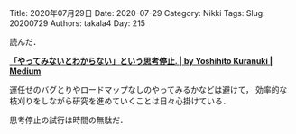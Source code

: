 ﻿Title: 2020年07月29日
Date: 2020-07-29
Category: Nikki
Tags: 
Slug: 20200729
Authors: takala4
Day: 215



読んだ．


**[「やってみないとわからない」という思考停止.  | by Yoshihito Kuranuki | Medium](https://medium.com/@kuranuki/%E3%82%84%E3%81%A3%E3%81%A6%E3%81%BF%E3%81%AA%E3%81%84%E3%81%A8%E3%82%8F%E3%81%8B%E3%82%89%E3%81%AA%E3%81%84-%E3%81%A8%E3%81%84%E3%81%86%E6%80%9D%E8%80%83%E5%81%9C%E6%AD%A2-f09964395c68)**




運任せのバグとりやロードマップなしのやってみるかなどは避けて，
効率的な枝刈りをしながら研究を進めていくことは日々心掛けている．



思考停止の試行は時間の無駄だ．